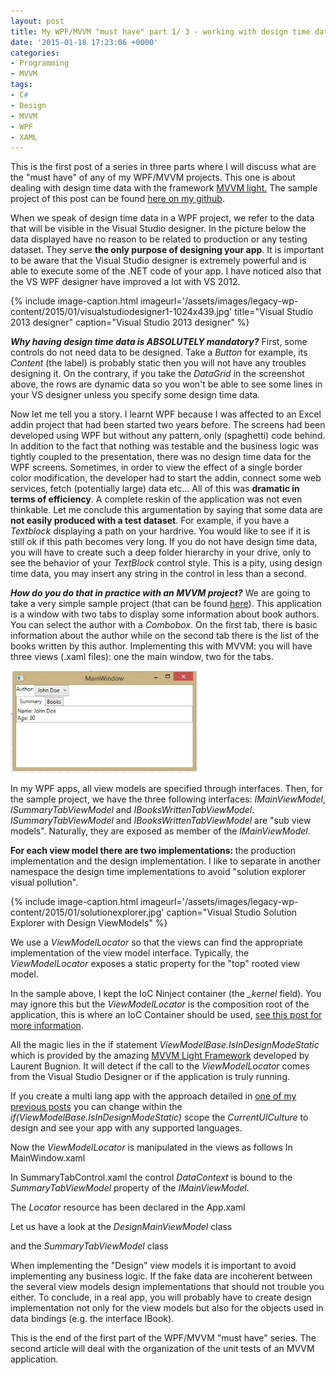 ```yaml
---
layout: post
title: My WPF/MVVM "must have" part 1/ 3 - working with design time data
date: '2015-01-18 17:23:06 +0000'
categories:
- Programming
- MVVM
tags:
- C#
- Design
- MVVM
- WPF
- XAML
---
```

This is the first post of a series in three parts where I will discuss what are the "must have" of any of my WPF/MVVM projects. This one is about dealing with design time data with the framework <a title="MVVM light" href="http://www.mvvmlight.net/">MVVM light.</a>&nbsp;The&nbsp;sample project of this post can be found <a href="https://github.com/bpatra/DesignableMVVMSample">here on my github</a>.

When we speak of design time data in a WPF project, we refer to the data that will be visible in the Visual Studio designer. In the picture below the data displayed have no reason to be related to production or any testing dataset. They serve <strong>the only purpose of designing your app</strong>. It is important to be aware that the Visual Studio designer is extremely powerful and is able to execute some of the .NET code of your app. I have noticed also that the VS WPF designer have improved a lot with VS 2012.

{% include image-caption.html imageurl='/assets/images/legacy-wp-content/2015/01/visualstudiodesigner1-1024x439.jpg' title="Visual Studio 2013 designer" caption="Visual Studio 2013 designer" %}

<em><strong>Why having design time data is ABSOLUTELY mandatory?</strong></em>
First, some controls do not need data to be designed. Take a <em>Button</em> for example, its <em>Content</em> (the label) is probably static then you will not have any troubles designing it. On the contrary, if you take the <em>DataGrid </em>in the screenshot above, the rows are dynamic data so you won't be able to see some lines in your VS designer unless you specify some design time data.

Now let me tell you a story. I learnt WPF because I was affected to an Excel addin project that had been started two years before. The screens had been developed using WPF but without any pattern, only (spaghetti) code behind. In addition to the fact that nothing was testable and the business logic was tightly coupled to the presentation, there was no design time data for the WPF screens. Sometimes, in order to view the effect of a single border color modification, the developer had to start the addin, connect some web services, fetch (potentially large) data etc... All of this was <strong>dramatic in terms of efficiency</strong>. A complete reskin of the application was not even thinkable.&nbsp;Let me conclude this argumentation by saying that some data are <strong>not easily produced with a test dataset</strong>. For example, if you have a <em>Textblock</em> displaying a path on your hardrive. You would like to see if it is still ok if this path becomes very long. If you do not have design time data, you will have to create such a deep folder hierarchy in your drive, only to see the behavior of your <em>TextBlock </em> control style. This is a pity, using design time data, you may insert any string in the control in less than a second.

<strong><em>How do you do that in practice with&nbsp;an MVVM project?</em></strong>
We are going to take a very simple sample project (that can be found <a href="https://github.com/bpatra/DesignableMVVMSample">here</a>). This application is a window with two tabs to display some information about book authors. You can select the author with a <em>Combobox</em>. On the first tab, there is basic information about the author while on the second tab there is the list of the books written by this author. Implementing this with MVVM: you will have three views (.xaml files): one the main window, two for the tabs.

<a href="/assets/images/legacy-wp-content/2015/01/application.jpg"><img class="aligncenter wp-image-704 size-medium" src="/assets/images/legacy-wp-content/2015/01/application.jpg?w=300" alt="Sample book application" width="300" height="163" /></a>

In my WPF apps, all view models are specified through interfaces. Then, for the sample project, we have the three following interfaces: <em>IMainViewModel</em>, <em>ISummaryTabViewModel </em>and <em>IBooksWrittenTabViewModel</em>.
<em>ISummaryTabViewModel </em>and <em>IBooksWrittenTabViewModel </em>are "sub view models". Naturally, they are exposed as member of the <em>IMainViewModel</em>.

<script src="https://gist.github.com/bpatra/af220475e6b720ea538a879ad234053f.js"></script>

<strong>For each view model there are two implementations: </strong>the production implementation and the design implementation. I like to separate in another namespace the design time implementations to avoid "solution explorer visual pollution".

{% include image-caption.html imageurl='/assets/images/legacy-wp-content/2015/01/solutionexplorer.jpg'  caption="Visual Studio Solution Explorer with Design ViewModels" %}


We use a <em>ViewModelLocator</em> so that the views can find the appropriate implementation of the view model interface. Typically, the <em>ViewModelLocator</em> exposes a static property for the "top" rooted view model.

<script src="https://gist.github.com/bpatra/04c72218ac3325ba8fb0519deffc9c96.js"></script>

In the sample above, I kept the IoC Ninject container (the <em>_kernel </em>field). You may ignore this but the <em>ViewModelLocator</em> is the composition root of the application, this is where an IoC Container should be used, <a href="http://msdn.microsoft.com/en-us/magazine/jj991965.aspx">see this post for more information</a>.

All the magic lies in the if statement <em>ViewModelBase.IsInDesignModeStatic</em> which is provided by the amazing <a href="http://www.mvvmlight.net/">MVVM Light Framework</a> developed by Laurent Bugnion. It will detect if the call to the <em>ViewModelLocator</em> comes from the Visual Studio Designer or if the application is truly running.

If you create a multi lang app with the approach detailed in <a href="/2014/11/30/string-localization-for-xaml-and-c-using-dynamically-implemented-interface/">one of my previous posts</a> you can change within the <em>if(ViewModelBase.IsInDesignModeStatic)</em> scope the <em>CurrentUICulture</em> to design and see your app with any supported languages.

Now the <em>ViewModelLocator</em> is manipulated in the views as follows
In MainWindow.xaml

<script src="https://gist.github.com/bpatra/13f8c814ffa256e9c3ff36e5274da5ba.js"></script>

In SummaryTabControl.xaml the control <em>DataContext</em> is bound to the <em>SummaryTabViewModel</em> property of the <em>IMainViewModel</em>.

<script src="https://gist.github.com/bpatra/f27f125e87be9eaaf666e224fa6fd3aa.js"></script>

The <em>Locator</em> resource has been declared in the App.xaml

<script src="https://gist.github.com/bpatra/0a50da6367b3a3440c89a653bb35dbd2.js"></script>

Let us have a look at the <em>DesignMainViewModel</em> class

<script src="https://gist.github.com/bpatra/98227b2a4de6eb75c5045ba7e6e4b92d.js"></script>

and the <em>SummaryTabViewModel</em> class

<script src="https://gist.github.com/bpatra/bf8030ce120e9896182fc378a1b6e25d.js"></script>

When implementing the "Design" view models it is important to avoid implementing any business logic. If the fake data are incoherent between the several view models design implementations that should not trouble you either. To conclude, in a real app, you will probably have to create design implementation not only for the view models but also for the objects used in data bindings (e.g. the interface IBook).

This is the end of the first part of the WPF/MVVM "must have" series. The second article will deal with the organization of the unit tests of an MVVM application.

